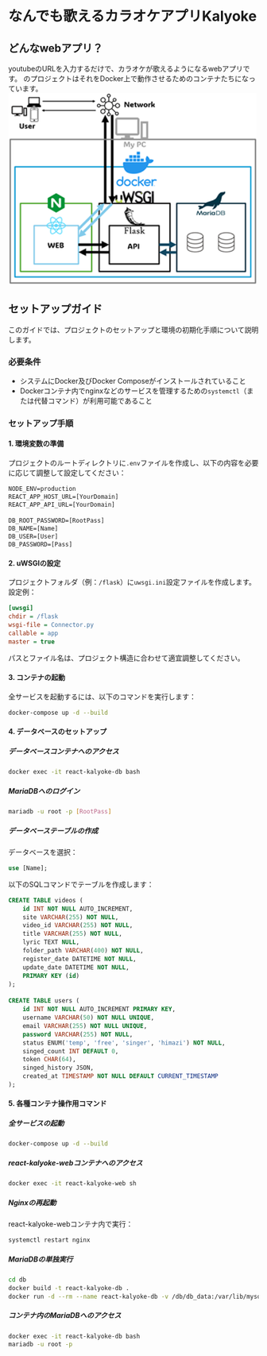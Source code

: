 

# なんでも歌えるカラオケアプリKalyoke
## どんなwebアプリ？

youtubeのURLを入力するだけで、カラオケが歌えるようになるwebアプリです。
のプロジェクトはそれをDocker上で動作させるためのコンテナたちになっています。
<img src="./SystemGraph.png" alt="システム構成図" width="500">


## セットアップガイド

このガイドでは、プロジェクトのセットアップと環境の初期化手順について説明します。

### 必要条件

- システムにDocker及びDocker Composeがインストールされていること
- Dockerコンテナ内でnginxなどのサービスを管理するための`systemctl`（または代替コマンド）が利用可能であること

### セットアップ手順

#### 1. 環境変数の準備

プロジェクトのルートディレクトリに`.env`ファイルを作成し、以下の内容を必要に応じて調整して設定してください：

```plaintext
NODE_ENV=production
REACT_APP_HOST_URL=[YourDomain]
REACT_APP_API_URL=[YourDomain]

DB_ROOT_PASSWORD=[RootPass]
DB_NAME=[Name]
DB_USER=[User]
DB_PASSWORD=[Pass]
```

#### 2. uWSGIの設定

プロジェクトフォルダ（例：`/flask`）に`uwsgi.ini`設定ファイルを作成します。設定例：

```ini
[uwsgi]
chdir = /flask
wsgi-file = Connector.py
callable = app
master = true
```

パスとファイル名は、プロジェクト構造に合わせて適宜調整してください。

#### 3. コンテナの起動

全サービスを起動するには、以下のコマンドを実行します：

```bash
docker-compose up -d --build
```

#### 4. データベースのセットアップ

##### データベースコンテナへのアクセス
```bash
docker exec -it react-kalyoke-db bash
```

##### MariaDBへのログイン
```bash
mariadb -u root -p [RootPass]
```

##### データベーステーブルの作成

データベースを選択：
```sql
use [Name];
```

以下のSQLコマンドでテーブルを作成します：

```sql
CREATE TABLE videos (
    id INT NOT NULL AUTO_INCREMENT,
    site VARCHAR(255) NOT NULL,
    video_id VARCHAR(255) NOT NULL,
    title VARCHAR(255) NOT NULL,
    lyric TEXT NULL,
    folder_path VARCHAR(400) NOT NULL,
    register_date DATETIME NOT NULL,
    update_date DATETIME NOT NULL,
    PRIMARY KEY (id)
);

CREATE TABLE users (
    id INT NOT NULL AUTO_INCREMENT PRIMARY KEY,
    username VARCHAR(50) NOT NULL UNIQUE,
    email VARCHAR(255) NOT NULL UNIQUE,
    password VARCHAR(255) NOT NULL,
    status ENUM('temp', 'free', 'singer', 'himazi') NOT NULL,
    singed_count INT DEFAULT 0,
    token CHAR(64),
    singed_history JSON,
    created_at TIMESTAMP NOT NULL DEFAULT CURRENT_TIMESTAMP
);
```

#### 5. 各種コンテナ操作用コマンド

##### 全サービスの起動
```bash
docker-compose up -d --build
```

##### react-kalyoke-webコンテナへのアクセス
```bash
docker exec -it react-kalyoke-web sh
```

##### Nginxの再起動
react-kalyoke-webコンテナ内で実行：
```bash
systemctl restart nginx
```

##### MariaDBの単独実行
```bash
cd db
docker build -t react-kalyoke-db .
docker run -d --rm --name react-kalyoke-db -v /db/db_data:/var/lib/mysql -p 3306:3306 react-kalyoke-db
```

##### コンテナ内のMariaDBへのアクセス
```bash
docker exec -it react-kalyoke-db bash
mariadb -u root -p
```
